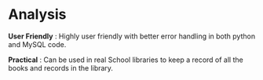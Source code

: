 # Analysis
**User Friendly**
: Highly user friendly with better error handling in both python and MySQL code.

**Practical**
: Can be used in real School libraries to keep a record of all the books and records in the library.